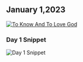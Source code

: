 ## January 1,2023

[![To Know And To Love God](https://raw.githubusercontent.com/linusjf/CIAY/main/January/jpgs/Day001.jpg)](https://www.youtube.com/watch?v=tI-pOSv7tvg "To Know And To Love God")

### Day 1 Snippet

![Day 1 Snippet](https://raw.githubusercontent.com/linusjf/CIAY/refs/heads/main/January/jpgs/Day1Snippet.jpg)
